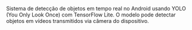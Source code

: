 Sistema de detecção de objetos em tempo real no Android usando YOLO (You Only Look Once) com TensorFlow Lite. O modelo pode detectar objetos em vídeos transmitidos via câmera do dispositivo.
